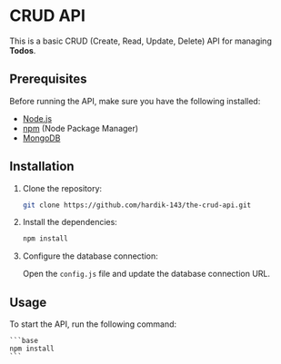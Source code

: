 # CRUD API

This is a basic CRUD (Create, Read, Update, Delete) API for managing **Todos**.

## Prerequisites

Before running the API, make sure you have the following installed:

- [Node.js](https://nodejs.org)
- [npm](https://www.npmjs.com) (Node Package Manager)
- [MongoDB](https://www.mongodb.com) 

## Installation

1. Clone the repository:

    ```bash
    git clone https://github.com/hardik-143/the-crud-api.git
    ```

2. Install the dependencies:

    ```bash
    npm install
    ```

3. Configure the database connection:

    Open the `config.js` file and update the database connection URL.

## Usage

To start the API, run the following command:

    ```base
    npm install
    ```